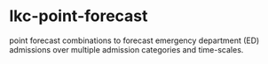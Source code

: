 # lkc-point-forecast
point forecast combinations to forecast emergency department (ED) admissions over multiple admission categories and time-scales. 
